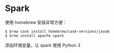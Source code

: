 # Spark


<!--
ID: aa616480-731f-41a2-9459-712c704a02d7
Status: draft
Date: 2018-08-25T23:33:00
Modified: 2020-05-16T11:23:20
wp_id: 765
-->


使用 homebrew 安装非常方便：

```
$ brew cask install homebrew/cask-versions/java8
$ brew install apache-spark
```

添加环境变量，让 spark 使用 Python 3